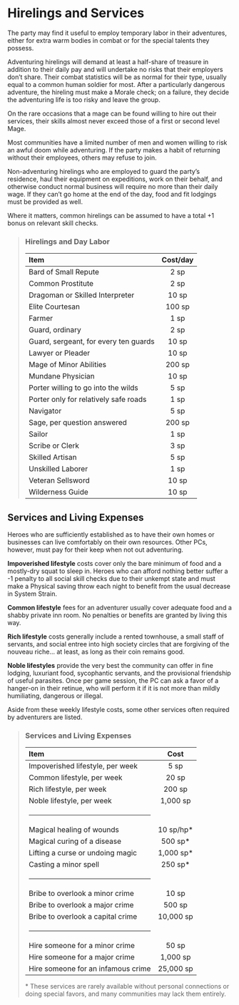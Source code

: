# Hirelings and Services

The party may find it useful to employ temporary labor in their adventures, either for extra warm bodies in combat or for the special
talents they possess.

Adventuring hirelings will demand at least a half-share of treasure
in addition to their daily pay and will undertake no risks that their
employers don’t share. Their combat statistics will be as normal for
their type, usually equal to a common human soldier for most. After
a particularly dangerous adventure, the hireling must make a Morale
check; on a failure, they decide the adventuring life is too risky and
leave the group.

On the rare occasions that a mage can be found willing to hire
out their services, their skills almost never exceed those of a first or
second level Mage.

Most communities have a limited number of men and women
willing to risk an awful doom while adventuring. If the party makes a
habit of returning without their employees, others may refuse to join.

Non-adventuring hirelings who are employed to guard the party’s
residence, haul their equipment on expeditions, work on their behalf,
and otherwise conduct normal business will require no more than their
daily wage. If they can’t go home at the end of the day, food and fit
lodgings must be provided as well.

Where it matters, common hirelings can be assumed to have a
total +1 bonus on relevant skill checks.

<blockquote class="table">

### Hirelings and Day Labor

| Item                                  | Cost/day |
| :------------------------------------ | :------: |
| Bard of Small Repute                  |   2 sp   |
| Common Prostitute                     |   2 sp   |
| Dragoman or Skilled Interpreter       |  10 sp   |
| Elite Courtesan                       |  100 sp  |
| Farmer                                |   1 sp   |
| Guard, ordinary                       |   2 sp   |
| Guard, sergeant, for every ten guards |  10 sp   |
| Lawyer or Pleader                     |  10 sp   |
| Mage of Minor Abilities               |  200 sp  |
| Mundane Physician                     |  10 sp   |
| Porter willing to go into the wilds   |   5 sp   |
| Porter only for relatively safe roads |   1 sp   |
| Navigator                             |   5 sp   |
| Sage, per question answered           |  200 sp  |
| Sailor                                |   1 sp   |
| Scribe or Clerk                       |   3 sp   |
| Skilled Artisan                       |   5 sp   |
| Unskilled Laborer                     |   1 sp   |
| Veteran Sellsword                     |  10 sp   |
| Wilderness Guide                      |  10 sp   |

</blockquote>

## Services and Living Expenses

Heroes who are sufficiently established as to have their own homes
or businesses can live comfortably on their own resources. Other PCs,
however, must pay for their keep when not out adventuring.

**Impoverished lifestyle** costs cover only the bare minimum of
food and a mostly-dry squat to sleep in. Heroes who can afford
nothing better suffer a -1 penalty to all social skill checks due to their
unkempt state and must make a Physical saving throw each night to
benefit from the usual decrease in System Strain.

**Common lifestyle** fees for an adventurer usually cover adequate
food and a shabby private inn room. No penalties or benefits are
granted by living this way.

**Rich lifestyle** costs generally include a rented townhouse, a small
staff of servants, and social entree into high society circles that are
forgiving of the nouveau riche… at least, as long as their coin remains
good.

**Noble lifestyles** provide the very best the community can offer in
fine lodging, luxuriant food, sycophantic servants, and the provisional
friendship of useful parasites. Once per game session, the PC can
ask a favor of a hanger-on in their retinue, who will perform it if it is
not more than mildly humiliating, dangerous or illegal.

Aside from these weekly lifestyle costs, some other services often
required by adventurers are listed.

<blockquote class="table">

### Services and Living Expenses

| Item                               |   Cost    |
| :--------------------------------- | :-------: |
| Impoverished lifestyle, per week   |   5 sp    |
| Common lifestyle, per week         |   20 sp   |
| Rich lifestyle, per week           |  200 sp   |
| Noble lifestyle, per week          | 1,000 sp  |
| <hr class="table-split">           |           |
| Magical healing of wounds          | 10 sp/hp* |
| Magical curing of a disease        |  500 sp*  |
| Lifting a curse or undoing magic   | 1,000 sp* |
| Casting a minor spell              |  250 sp*  |
| <hr class="table-split">           |           |
| Bribe to overlook a minor crime    |   10 sp   |
| Bribe to overlook a major crime    |  500 sp   |
| Bribe to overlook a capital crime  | 10,000 sp |
| <hr class="table-split">           |           |
| Hire someone for a minor crime     |   50 sp   |
| Hire someone for a major crime     | 1,000 sp  |
| Hire someone for an infamous crime | 25,000 sp |

\* These services are rarely available without personal
connections or doing special favors, and many communities may
lack them entirely.

</blockquote>
